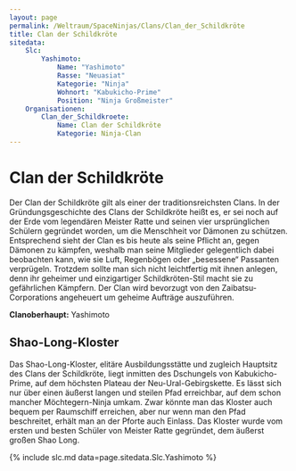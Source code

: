 ```yaml
---
layout: page
permalink: /Weltraum/SpaceNinjas/Clans/Clan_der_Schildkröte
title: Clan der Schildkröte
sitedata:
    Slc:
        Yashimoto:
            Name: "Yashimoto"
            Rasse: "Neuasiat"
            Kategorie: "Ninja"
            Wohnort: "Kabukicho-Prime"
            Position: "Ninja Großmeister"
    Organisationen:
        Clan_der_Schildkroete:
            Name: Clan der Schildkröte
            Kategorie: Ninja-Clan
---
```


# Clan der Schildkröte

Der Clan der Schildkröte gilt als einer der traditionsreichsten Clans. In der Gründungsgeschichte des Clans der Schildkröte heißt es, er sei noch auf der Erde vom legendären Meister Ratte und seinen vier ursprünglichen Schülern gegründet worden, um die Menschheit vor Dämonen zu schützen. Entsprechend sieht der Clan es bis heute als seine Pflicht an, gegen Dämonen zu kämpfen, weshalb man seine Mitglieder gelegentlich dabei beobachten kann, wie sie Luft, Regenbögen oder „besessene“ Passanten verprügeln. Trotzdem sollte man sich nicht leichtfertig mit ihnen anlegen, denn ihr geheimer und einzigartiger Schildkröten-Stil macht sie zu gefährlichen Kämpfern. Der Clan wird bevorzugt von den Zaibatsu-Corporations angeheuert um geheime Aufträge auszuführen.

**Clanoberhaupt:** Yashimoto

## Shao-Long-Kloster

Das Shao-Long-Kloster, elitäre Ausbildungsstätte und zugleich Hauptsitz des Clans der Schildkröte, liegt inmitten des Dschungels von Kabukicho-Prime, auf dem höchsten Plateau der Neu-Ural-Gebirgskette. Es lässt sich nur über einen äußerst langen und steilen Pfad erreichbar, auf dem schon mancher Möchtegern-Ninja umkam. Zwar könnte man das Kloster auch bequem per Raumschiff erreichen, aber nur wenn man den Pfad beschreitet, erhält man an der Pforte auch Einlass. Das Kloster wurde vom ersten und besten Schüler von Meister Ratte gegründet, dem äußerst großen Shao Long.

{% include slc.md data=page.sitedata.Slc.Yashimoto %}
